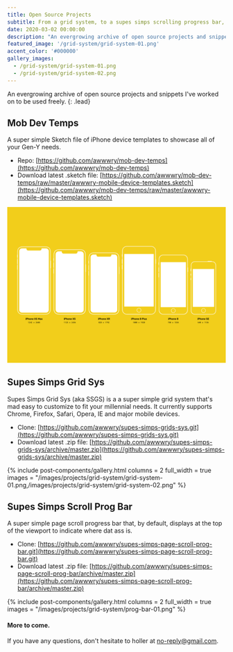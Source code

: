 ```yaml
---
title: Open Source Projects
subtitle: From a grid system, to a supes simps scrolling progress bar, design kits and anything in between.
date: 2020-03-02 00:00:00
description: "An evergrowing archive of open source projects and snippets I've worked on to be used freely."
featured_image: '/grid-system/grid-system-01.png'
accent_color: '#000000'
gallery_images:
  - /grid-system/grid-system-01.png
  - /grid-system/grid-system-02.png
---
```


An evergrowing archive of open source projects and snippets I've worked on to be used freely.
{: .lead}

## Mob Dev Temps

A super simple Sketch file of iPhone device templates to showcase all of your Gen-Y needs.

-   Repo: [https://github.com/awwwry/mob-dev-temps](https://github.com/awwwry/mob-dev-temps)
-   Download latest .sketch file: [https://github.com/awwwry/mob-dev-temps/raw/master/awwwry-mobile-device-templates.sketch](https://github.com/awwwry/mob-dev-temps/raw/master/awwwry-mobile-device-templates.sketch)

![Mobile Device Templates](/images/projects/open-source-projects/mobile-device-templates.png)

## Supes Simps Grid Sys

Supes Simps Grid Sys (aka SSGS) is a a super simple grid system that's mad easy to customize to fit your millennial needs. It currently supports Chrome, Firefox, Safari, Opera, IE and major mobile devices.

-   Clone: [https://github.com/awwwry/supes-simps-grids-sys.git](https://github.com/awwwry/supes-simps-grids-sys.git)
-   Download latest .zip file: [https://github.com/awwwry/supes-simps-grids-sys/archive/master.zip](https://github.com/awwwry/supes-simps-grids-sys/archive/master.zip)

{% include post-components/gallery.html
	columns = 2
	full_width = true
	images = "/images/projects/grid-system/grid-system-01.png,/images/projects/grid-system/grid-system-02.png"
%}

## Supes Simps Scroll Prog Bar

A super simple page scroll progress bar that, by default, displays at the top of the viewport to indicate where dat ass is.

-   Clone: [https://github.com/awwwry/supes-simps-page-scroll-prog-bar.git](https://github.com/awwwry/supes-simps-page-scroll-prog-bar.git)
-   Download latest .zip file: [https://github.com/awwwry/supes-simps-page-scroll-prog-bar/archive/master.zip](https://github.com/awwwry/supes-simps-page-scroll-prog-bar/archive/master.zip)

{% include post-components/gallery.html
	columns = 2
	full_width = true
	images = "/images/projects/grid-system/prog-bar-01.png"
%}

#### More to come.

If you have any questions, don't hesitate to holler at <a href="https://media.giphy.com/media/Yq9Qvg8yqfiQtWP6gn/giphy.gif" title="Really bruh" target="_blank">no-reply@gmail.com</a>.